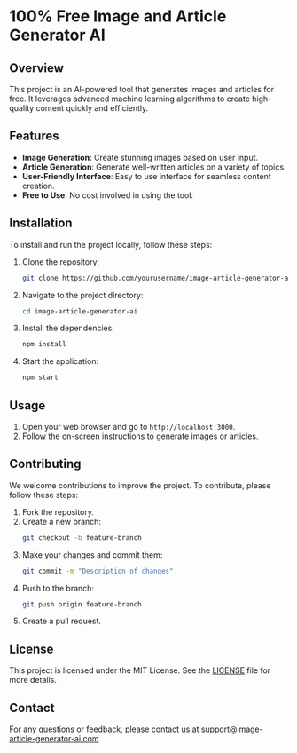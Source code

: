 # 100% Free Image and Article Generator AI

## Overview

This project is an AI-powered tool that generates images and articles for free. It leverages advanced machine learning algorithms to create high-quality content quickly and efficiently.

## Features

- **Image Generation**: Create stunning images based on user input.
- **Article Generation**: Generate well-written articles on a variety of topics.
- **User-Friendly Interface**: Easy to use interface for seamless content creation.
- **Free to Use**: No cost involved in using the tool.

## Installation

To install and run the project locally, follow these steps:

1. Clone the repository:
   ```bash
   git clone https://github.com/yourusername/image-article-generator-ai.git
   ```
2. Navigate to the project directory:
   ```bash
   cd image-article-generator-ai
   ```
3. Install the dependencies:
   ```bash
   npm install
   ```
4. Start the application:
   ```bash
   npm start
   ```

## Usage

1. Open your web browser and go to `http://localhost:3000`.
2. Follow the on-screen instructions to generate images or articles.

## Contributing

We welcome contributions to improve the project. To contribute, please follow these steps:

1. Fork the repository.
2. Create a new branch:
   ```bash
   git checkout -b feature-branch
   ```
3. Make your changes and commit them:
   ```bash
   git commit -m "Description of changes"
   ```
4. Push to the branch:
   ```bash
   git push origin feature-branch
   ```
5. Create a pull request.

## License

This project is licensed under the MIT License. See the [LICENSE](LICENSE) file for more details.

## Contact

For any questions or feedback, please contact us at support@image-article-generator-ai.com.
